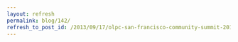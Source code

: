 ```yaml
---
layout: refresh
permalink: blog/142/
refresh_to_post_id: /2013/09/17/olpc-san-francisco-community-summit-2013-registration-is-open
---
```


